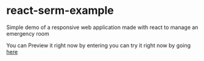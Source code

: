 # react-serm-example
Simple demo of a  responsive web application made with react to manage an emergency room

You can Preview it right now by entering you can try it right now by going [here](https://teba-isea-serm.netlify.app/)


